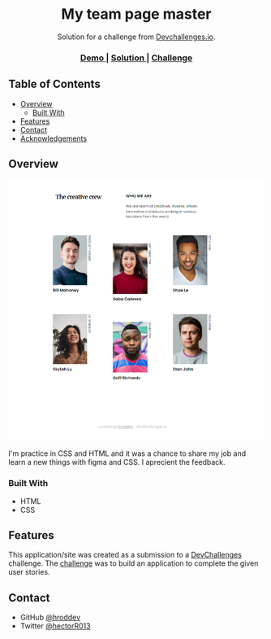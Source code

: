 <!-- Please update value in the {}  -->
<h1 align="center">My team page master</h1>

<div align="center">
   Solution for a challenge from  <a href="http://devchallenges.io" target="_blank">Devchallenges.io</a>.
</div>

<div align="center">
  <h3>
    <a href="https://aesthetic-sunshine-84e132.netlify.app/">
      Demo
    </a>
    <span> | </span>
    <a href="https://devchallenges.io/solutions/IRtBAoTWA3XtvB16EQEP">
      Solution
    </a>
    <span> | </span>
    <a href="https://devchallenges.io/challenges/hhmesazsqgKXrTkYkt0U">
      Challenge
    </a>
  </h3>
</div>

<!-- TABLE OF CONTENTS -->

## Table of Contents

- [Overview](#overview)
  - [Built With](#built-with)
- [Features](#features)
- [Contact](#contact)
- [Acknowledgements](#acknowledgements)

<!-- OVERVIEW -->

## Overview

![screenshot](https://github.com/hroddev/devChallenge/blob/master/my-team-page-master/img/screenshot2.png)

I'm practice in CSS and HTML and it was a chance to share my job and learn a new things with figma and CSS.
I aprecient the feedback.


### Built With

<!-- This section should list any major frameworks that you built your project using. Here are a few examples.-->

- HTML
- CSS

## Features

<!-- List the features of your application or follow the template. Don't share the figma file here :) -->

This application/site was created as a submission to a [DevChallenges](https://devchallenges.io/challenges) challenge. The [challenge](https://devchallenges.io/challenges/wBunSb7FPrIepJZAg0sY) was to build an application to complete the given user stories.


## Contact

- GitHub [@hroddev](https://github.com/hroddev)
- Twitter [@hectorR013](https://twitter.com/hectorR013)